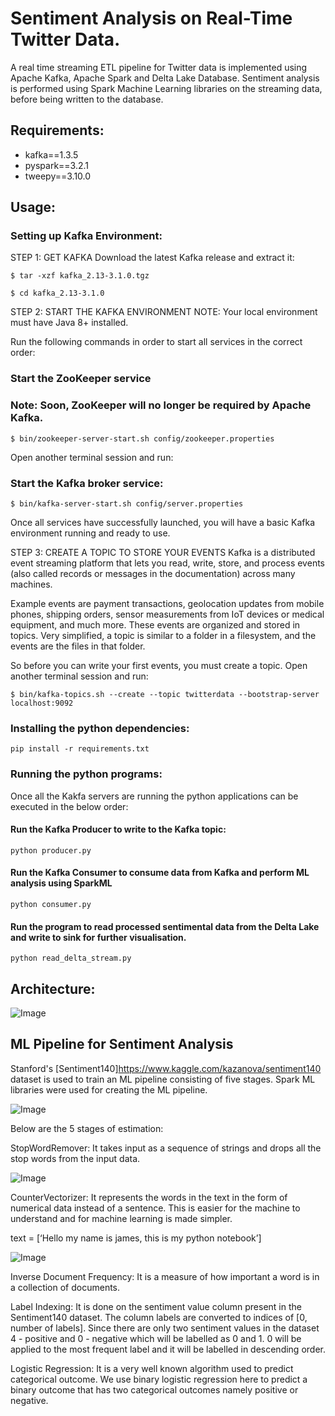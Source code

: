 # Sentiment Analysis on Real-Time Twitter Data.

A real time streaming ETL pipeline for Twitter data is implemented using Apache Kafka, Apache Spark and Delta Lake Database. Sentiment analysis is performed using Spark Machine Learning libraries on the streaming data, before being written to the database.

## Requirements:

* kafka==1.3.5
* pyspark==3.2.1
* tweepy==3.10.0

## Usage:

### Setting up Kafka Environment:

STEP 1: GET KAFKA
Download the latest Kafka release and extract it:

```
$ tar -xzf kafka_2.13-3.1.0.tgz

$ cd kafka_2.13-3.1.0 
```

STEP 2: START THE KAFKA ENVIRONMENT
NOTE: Your local environment must have Java 8+ installed.

Run the following commands in order to start all services in the correct order:

### Start the ZooKeeper service
### Note: Soon, ZooKeeper will no longer be required by Apache Kafka.
```
$ bin/zookeeper-server-start.sh config/zookeeper.properties
```

Open another terminal session and run:

### Start the Kafka broker service:
```
$ bin/kafka-server-start.sh config/server.properties
```
Once all services have successfully launched, you will have a basic Kafka environment running and ready to use.

STEP 3: CREATE A TOPIC TO STORE YOUR EVENTS
Kafka is a distributed event streaming platform that lets you read, write, store, and process events (also called records or messages in the documentation) across many machines.

Example events are payment transactions, geolocation updates from mobile phones, shipping orders, sensor measurements from IoT devices or medical equipment, and much more. These events are organized and stored in topics. Very simplified, a topic is similar to a folder in a filesystem, and the events are the files in that folder.

So before you can write your first events, you must create a topic. Open another terminal session and run:
```
$ bin/kafka-topics.sh --create --topic twitterdata --bootstrap-server localhost:9092
```


### Installing the python dependencies:
```
pip install -r requirements.txt
```

### Running the python programs:

Once all the Kakfa servers are running the python applications can be executed in the below order:

#### Run the Kafka Producer to write to the Kafka topic:
```
python producer.py
```
#### Run the Kafka Consumer to consume data from Kafka and perform ML analysis using SparkML
```
python consumer.py
```

#### Run the program to read processed sentimental data from the Delta Lake and write to sink for further visualisation.
```
python read_delta_stream.py
```

## Architecture:

![Image](https://github.com/madhavms/Twitter-Sentiment-Analyser/blob/main/Images/Architecture.jpg?raw=true)

## ML Pipeline for Sentiment Analysis

Stanford's [Sentiment140]https://www.kaggle.com/kazanova/sentiment140 dataset is used to train an ML pipeline consisting of five stages. Spark ML libraries were used for creating the ML pipeline. 

![Image](https://github.com/madhavms/Twitter-Sentiment-Analyser/blob/main/Images/ML%20Pipeline.jpg)

Below are the 5 stages of estimation:

StopWordRemover: It takes input as a sequence of strings and drops all the stop words from the input data.

![Image](https://github.com/madhavms/Twitter-Sentiment-Analyser/blob/main/Images/StopWordRemover.png)


CounterVectorizer: It represents the words in the text in the form of numerical data instead of a sentence. This is easier for the machine to understand and for machine learning is made simpler.
	
text = [‘Hello my name is james, this is my python notebook’]

![Image](https://github.com/madhavms/Twitter-Sentiment-Analyser/blob/main/Images/CounterVectorizer.png)


Inverse Document Frequency: It is a measure of how important a word is in a collection of  documents.

Label Indexing: It is done on the sentiment value column present in the Sentiment140 dataset. The column labels are converted to indices of [0, number of labels]. Since there are only two sentiment values in the dataset 4 - positive and 0 - negative which will be labelled as 0 and 1. 0 will be applied to the most frequent label and it will be labelled in descending order.

Logistic Regression: It is a very well known algorithm used to predict categorical outcome. We use binary logistic regression here to predict a binary outcome that has two categorical outcomes namely positive or negative.






